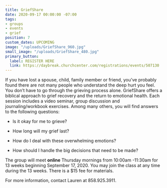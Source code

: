 ```yaml
---
title: GriefShare
date: 2020-09-17 00:00:00 -07:00
tags:
- groups
- events
- grief
position: 7
custom_dates: UPCOMING
image: "/uploads/GriefShare_960.jpg"
small_image: "/uploads/GriefShare_480.jpg"
primary_button:
  label: REGISTER HERE
  link: https://daybreak.churchcenter.com/registrations/events/507130
---
```


If you have lost a spouse, child, family member or friend, you’ve probably found there are not many people who understand the deep hurt you feel. You don’t have to go through the grieving process alone. GriefShare offers a biblical approach to grief recovery and the return to emotional health. Each session includes a video seminar, group discussion and journaling/workbook exercises. Among many others, you will find answers to the following questions:

* Is it okay for me to grieve?

* How long will my grief last?

* How do I deal with these overwhelming emotions?

* How should I handle the big decisions that need to
  be made?

The group will meet **online** Thursday mornings from 10:00am -11:30am for 13 weeks beginning September 17, 2020. You may join the class at any time during the 13 weeks. There is a $15
fee for materials.

For more information, contact Lauren at 858.925.3911.